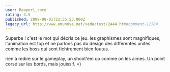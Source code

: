```yaml
---
user: Reaper\_core
rating: 4.5
published: 2009-08-01T22:35:53.000Z
legacy_url: http://www.emunova.net/veda/test/2444.htm#comment-11784
---
```

Superbe ! c'est le mot qui décris ce jeu. les graphismes sont magnifiques, l'animation est top et ne parlons pas du design des différentes unités comme les boss qui sont fichtrement bien foutus. 

rien à redire sur le gameplay, un shoot'em up comme on les aimes. Un point corsé sur les bords, mais jouissif. =)